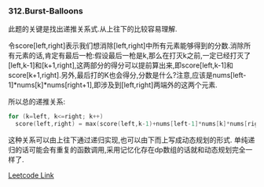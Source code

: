 ### 312.Burst-Balloons

此题的关键是找出递推关系式.从上往下的比较容易理解.

令score[left,right]表示我们想消除[left,right]中所有元素能够得到的分数.消除所有元素的话,肯定有最后一枪:假设最后一枪是k,那么在打灭k之前,一定已经打灭了[left,k-1]和[k+1,right],这两部分的得分可以提前算出来,即score[left,k-1]和score[k+1,right].另外,最后打的K也会得分,分数是什么?注意,应该是nums[left-1]*nums[k]*nums[right+1],即涉及到[left,right]两端外的这两个元素.

所以总的递推关系:
```cpp
for (k=left, k<=right; k++)
  score(left,right) = max(score(left,k-1)+nums[left-1]*nums[k]*nums[right+1]+score(k+1,right));
```
这种关系可以由上往下通过递归实现,也可以由下而上写成动态规划的形式. 单纯递归的话可能会有重复的函数调用,采用记忆化存在dp数组的话就和动态规划完全一样了.


[Leetcode Link](https://leetcode.com/problems/burst-balloons)